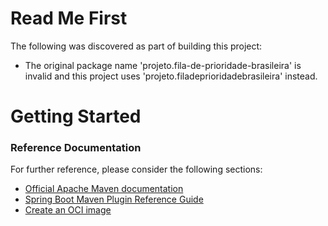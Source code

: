 # Read Me First
The following was discovered as part of building this project:

* The original package name 'projeto.fila-de-prioridade-brasileira' is invalid and this project uses 'projeto.filadeprioridadebrasileira' instead.

# Getting Started

### Reference Documentation
For further reference, please consider the following sections:

* [Official Apache Maven documentation](https://maven.apache.org/guides/index.html)
* [Spring Boot Maven Plugin Reference Guide](https://docs.spring.io/spring-boot/docs/3.1.5/maven-plugin/reference/html/)
* [Create an OCI image](https://docs.spring.io/spring-boot/docs/3.1.5/maven-plugin/reference/html/#build-image)

